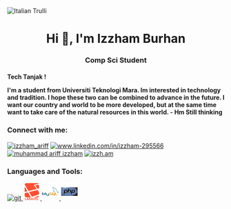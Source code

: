
<img src="https://media-exp1.licdn.com/dms/image/C5616AQGBNNk4ZtJZeQ/profile-displaybackgroundimage-shrink_350_1400/0/1624104914980?e=1648080000&v=beta&t=n3YQe6n9aLpqJE0t-EIL6QqI9QMGuzDzv1L9woY6ljs" alt="Italian Trulli">
<h1 align="center">Hi 👋, I'm Izzham Burhan</h1>
<h3 align="center">Comp Sci Student</h3>

<h4>Tech Tanjak !

I'm a student from Universiti Teknologi Mara. Im interested in technology and tradition. I hope these two can be combined to advance in the future. I want our country and world to be more developed, but at the same time want to take care of the natural resources in this world. - Hm Still thinking </h4>











<h3 align="left">Connect with me:</h3>
<p align="left">
<a href="https://twitter.com/izzham_ariff" target="blank"><img align="center" src="https://raw.githubusercontent.com/rahuldkjain/github-profile-readme-generator/master/src/images/icons/Social/twitter.svg" alt="izzham_ariff" height="30" width="40" /></a>
<a href="https://www.linkedin.com/in/izzham-295566/" target="blank"><img align="center" src="https://raw.githubusercontent.com/rahuldkjain/github-profile-readme-generator/master/src/images/icons/Social/linked-in-alt.svg" alt="www.linkedin.com/in/izzham-295566" height="30" width="40" /></a>
<a href="https://www.facebook.com/muhdariff.izzham/" target="blank"><img align="center" src="https://raw.githubusercontent.com/rahuldkjain/github-profile-readme-generator/master/src/images/icons/Social/facebook.svg" alt="muhammad ariff izzham" height="30" width="40" /></a>
<a href="https://instagram.com/izzh.am" target="blank"><img align="center" src="https://raw.githubusercontent.com/rahuldkjain/github-profile-readme-generator/master/src/images/icons/Social/instagram.svg" alt="izzh.am" height="30" width="40" /></a>
</p>

<h3 align="left">Languages and Tools:</h3>
<p align="left"> <a href="https://git-scm.com/" target="_blank" rel="noreferrer"> <img src="https://www.vectorlogo.zone/logos/git-scm/git-scm-icon.svg" alt="git" width="40" height="40"/> </a> <a href="https://laravel.com/" target="_blank" rel="noreferrer"> <img src="https://raw.githubusercontent.com/devicons/devicon/master/icons/laravel/laravel-plain-wordmark.svg" alt="laravel" width="40" height="40"/> </a> <a href="https://www.mysql.com/" target="_blank" rel="noreferrer"> <img src="https://raw.githubusercontent.com/devicons/devicon/master/icons/mysql/mysql-original-wordmark.svg" alt="mysql" width="40" height="40"/> </a> <a href="https://www.php.net" target="_blank" rel="noreferrer"> <img src="https://raw.githubusercontent.com/devicons/devicon/master/icons/php/php-original.svg" alt="php" width="40" height="40"/> </a> </p>
